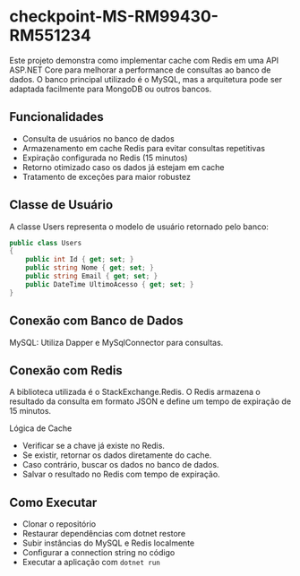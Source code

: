 # checkpoint-MS-RM99430-RM551234

Este projeto demonstra como implementar cache com Redis em uma API ASP.NET Core para melhorar a performance de consultas ao banco de dados.
O banco principal utilizado é o MySQL, mas a arquitetura pode ser adaptada facilmente para MongoDB ou outros bancos.

## Funcionalidades

 - Consulta de usuários no banco de dados
 - Armazenamento em cache Redis para evitar consultas repetitivas
 - Expiração configurada no Redis (15 minutos)
 - Retorno otimizado caso os dados já estejam em cache
 - Tratamento de exceções para maior robustez

## Classe de Usuário

A classe Users representa o modelo de usuário retornado pelo banco:

```c#
public class Users
{
    public int Id { get; set; }
    public string Nome { get; set; }
    public string Email { get; set; }
    public DateTime UltimoAcesso { get; set; }
}
```

## Conexão com Banco de Dados

MySQL: Utiliza Dapper e MySqlConnector para consultas.

## Conexão com Redis

A biblioteca utilizada é o StackExchange.Redis.
O Redis armazena o resultado da consulta em formato JSON e define um tempo de expiração de 15 minutos.

Lógica de Cache

- Verificar se a chave já existe no Redis.
- Se existir, retornar os dados diretamente do cache.
- Caso contrário, buscar os dados no banco de dados.
- Salvar o resultado no Redis com tempo de expiração.

## Como Executar

- Clonar o repositório
- Restaurar dependências com dotnet restore
- Subir instâncias do MySQL e Redis localmente
- Configurar a connection string no código
- Executar a aplicação com `dotnet run`
